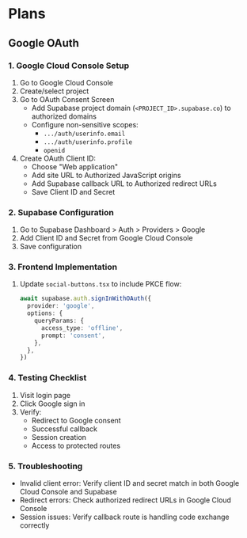 # Plans

## Google OAuth

### 1. Google Cloud Console Setup
1. Go to Google Cloud Console
2. Create/select project
3. Go to OAuth Consent Screen
   - Add Supabase project domain (`<PROJECT_ID>.supabase.co`) to authorized domains
   - Configure non-sensitive scopes:
     - `.../auth/userinfo.email`
     - `.../auth/userinfo.profile`
     - `openid`
4. Create OAuth Client ID:
   - Choose "Web application"
   - Add site URL to Authorized JavaScript origins
   - Add Supabase callback URL to Authorized redirect URLs
   - Save Client ID and Secret

### 2. Supabase Configuration
1. Go to Supabase Dashboard > Auth > Providers > Google
2. Add Client ID and Secret from Google Cloud Console
3. Save configuration

### 3. Frontend Implementation
1. Update `social-buttons.tsx` to include PKCE flow:
   ```typescript
   await supabase.auth.signInWithOAuth({
     provider: 'google',
     options: {
       queryParams: {
         access_type: 'offline',
         prompt: 'consent',
       },
     },
   })
   ```

### 4. Testing Checklist
1. Visit login page
2. Click Google sign in
3. Verify:
   - Redirect to Google consent
   - Successful callback
   - Session creation
   - Access to protected routes

### 5. Troubleshooting
- Invalid client error: Verify client ID and secret match in both Google Cloud Console and Supabase
- Redirect errors: Check authorized redirect URLs in Google Cloud Console
- Session issues: Verify callback route is handling code exchange correctly
